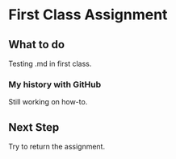 # First Class Assignment

## What to do
Testing .md in first class.

### My history with GitHub
Still working on how-to.

## Next Step
Try to return the assignment.


